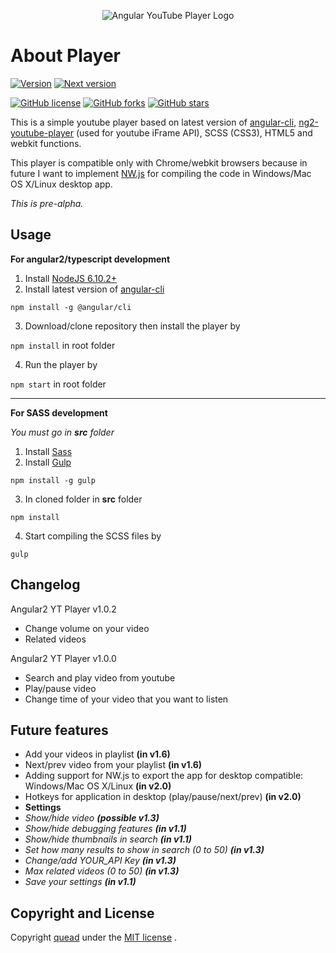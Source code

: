 <p align="center">
  <img alt="Angular YouTube Player Logo" src="http://i.imgur.com/5vx8KxG.png" style="height: auto; max-width:100%;" />
</p>

# About Player
[![Version](https://img.shields.io/badge/Current%20version-v1.0.2-brightgreen.svg?style=flat)](https://github.com/quead/angular2-yt-player)
[![Next version](https://img.shields.io/badge/Next%20version-v1.1-e52d27.svg)](https://github.com/quead/angular2-yt-player#changelog)

[![GitHub license](https://img.shields.io/badge/license-MIT-blue.svg)](https://raw.githubusercontent.com/quead/angular2-yt-player/master/LICENSE)
[![GitHub forks](https://img.shields.io/github/forks/quead/angular2-yt-player.svg)](https://github.com/quead/angular2-yt-player/network)
[![GitHub stars](https://img.shields.io/github/stars/quead/angular2-yt-player.svg)](https://github.com/quead/angular2-yt-player/stargazers)

This is a simple youtube player based on latest version of [angular-cli](https://github.com/angular/angular-cli "Angular Cli"), [ng2-youtube-player](https://github.com/orizens/ng2-youtube-player "ng2 youtube player") (used for youtube iFrame API), SCSS (CSS3), HTML5 and webkit functions.

This player is compatible only with Chrome/webkit browsers because in future I want to implement [NW.js](https://nwjs.io/ 'NWjs website') for compiling the code in Windows/Mac OS X/Linux desktop app.

*This is pre-alpha.*

## Usage

**For angular2/typescript development**
1. Install [NodeJS 6.10.2+](https://nodejs.org/en/download/ "Node JS Download")
2. Install latest version of [angular-cli](https://github.com/angular/angular-cli "Angular Cli")

`npm install -g @angular/cli`

3. Download/clone repository then install the player by

`npm install` in root folder

4. Run the player by

`npm start` in root folder

------

**For SASS development**

*You must go in **src** folder*
1. Install [Sass](http://sass-lang.com/install "Sass website")
2. Install [Gulp](https://github.com/gulpjs/gulp "Gulp download")

`npm install -g gulp`

3. In cloned folder in **src** folder

`npm install`

4. Start compiling the SCSS files by

`gulp`

## Changelog

Angular2 YT Player v1.0.2
- Change volume on your video
- Related videos

Angular2 YT Player v1.0.0
- Search and play video from youtube
- Play/pause video
- Change time of your video that you want to listen

## Future features
- Add your videos in playlist **(in v1.6)**
- Next/prev video from your playlist **(in v1.6)**
- Adding support for NW.js to export the app for desktop compatible: Windows/Mac OS X/Linux **(in v2.0)**
- Hotkeys for application in desktop (play/pause/next/prev) **(in v2.0)**
- **Settings**
- *Show/hide video **(possible v1.3)***
- *Show/hide debugging features **(in v1.1)***
- *Show/hide thumbnails in search **(in v1.1)***
- *Set how many results to show in search (0 to 50) **(in v1.3)***
- *Change/add YOUR_API Key **(in v1.3)***
- *Max related videos (0 to 50) **(in v1.3)***
- *Save your settings **(in v1.1)***

## Copyright and License
Copyright [quead](https://github.com/quead) under the [MIT license](LICENSE)
.
